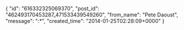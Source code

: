  {
   "id": "616332325069370",
   "post_id": "462493170453287_471533439549260",
   "from_name": "Pete Daoust",
   "message": ":*",
   "created_time": "2014-01-25T02:28:09+0000"
 }
